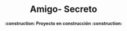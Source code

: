 <h1 align="center"> Amigo- Secreto </h1>
<h4 align="center">:construction: Proyecto en construcción :construction: </h4>
